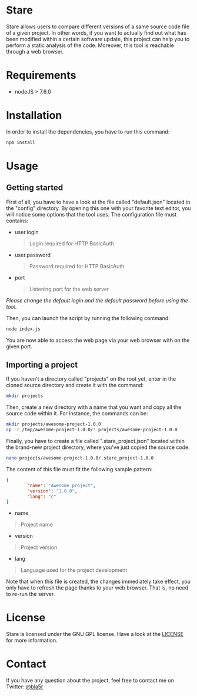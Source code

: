 # Stare

Stare allows users to compare different versions of a same source code file of a given project. In other words, if you want to actually find out what has been modified within a certain software update, this project can help you to perform a static analysis of the code. Moreover, this tool is reachable through a web browser.

# Requirements

 + nodeJS > 7.6.0

# Installation

In order to install the dependencies, you have to run this command:

```bash
npm install
```

# Usage

## Getting started

First of all, you have to have a look at the file called "default.json" located in the "config" directory. By opening this one with your favorite text editor, you will notice some options that the tool uses. The configuration file must contains:

 + user.login
   > Login required for HTTP BasicAuth
 + user.password
   > Password required for HTTP BasicAuth
 + port
   > Listening port for the web server

 _Please change the default login and the default password before using the tool._

 Then, you can launch the script by running the following command:
 ```bash
 node index.js
 ```

You are now able to access the web page via your web browser with on the given port.

 ## Importing a project

If you haven't a directory called "projects" on the root yet, enter in the cloned source directory and create it with the command:
```bash
mkdir projects
```

Then, create a new directory with a name that you want and copy all the source code within it. For instance, the commands can be:
```bash
mkdir projects/awesome-project-1.0.0
cp -r /tmp/awesome-project-1.0.0/* projects/awesome-project-1.0.0
```

Finally, you have to create a file called ".stare_project.json" located within the brand-new project directory, where you've just copied the source code.
```bash
nano projects/awesome-project-1.0.0/.stare_project-1.0.0
```

The content of this file must fit the following sample pattern:
```json
{
        "name": "Awesome project",
        "version": "1.0.0",
        "lang": "c"
}
```

 + name
  > Project name
 + version
  > Project version
 + lang
  > Language used for the project development

Note that when this file is created, the changes immediately take effect, you only have to refresh the page thanks to your web browser. That is, no need to re-run the server.

# License

Stare is licensed under the GNU GPL license. Have a look at the [LICENSE](https://github.com/bla5r/Stare/blob/master/LICENSE) for more information.

# Contact

If you have any question about the project, feel free to contact me on Twitter: [@bla5r](https://twitter.com/bla5r)
